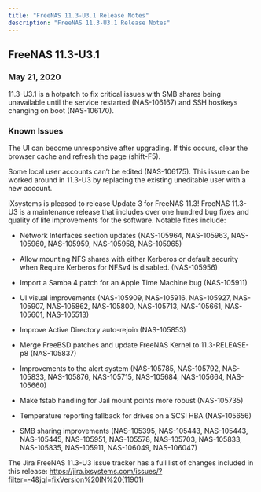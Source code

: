 ```yaml
---
title: "FreeNAS 11.3-U3.1 Release Notes"
description: "FreeNAS 11.3-U3.1 Release Notes"
---
```


## FreeNAS 11.3-U3.1

### May 21, 2020

11.3-U3.1 is a hotpatch to fix critical issues with SMB shares being unavailable until the service restarted (NAS-106167) and SSH hostkeys changing on boot (NAS-106170).

### Known Issues
 
The UI can become unresponsive after upgrading. If this occurs, clear the browser cache and refresh the page (shift-F5).

Some local user accounts can’t be edited (NAS-106175). This issue can be worked around in 11.3-U3 by replacing the existing uneditable user with a new account.

iXsystems is pleased to release Update 3 for FreeNAS 11.3! FreeNAS 11.3-U3 is a maintenance release that includes over one hundred bug fixes and quality of life improvements for the software. Notable fixes include:
 
+ Network Interfaces section updates (NAS-105964, NAS-105963, NAS-105960, NAS-105959, NAS-105958, NAS-105965)

+ Allow mounting NFS shares with either Kerberos or default security when Require Kerberos for NFSv4 is disabled. (NAS-105956)

+ Import a Samba 4 patch for an Apple Time Machine bug (NAS-105911)

+ UI visual improvements (NAS-105909, NAS-105916, NAS-105927, NAS-105907, NAS-105862, NAS-105800, NAS-105713, NAS-105661, NAS-105601, NAS-105513)

+ Improve Active Directory auto-rejoin (NAS-105853)

+ Merge FreeBSD patches and update FreeNAS Kernel to 11.3-RELEASE-p8 (NAS-105837)

+ Improvements to the alert system (NAS-105785, NAS-105792, NAS-105833, NAS-105876, NAS-105715, NAS-105684, NAS-105664, NAS-105660)

+ Make fstab handling for Jail mount points more robust (NAS-105735)

+ Temperature reporting fallback for drives on a SCSI HBA (NAS-105656)

+ SMB sharing improvements (NAS-105395, NAS-105443, NAS-105443, NAS-105445, NAS-105951, NAS-105578, NAS-105703, NAS-105833, NAS-105835, NAS-105911, NAS-106049, NAS-106047)

 

The Jira FreeNAS 11.3-U3 issue tracker has a full list of changes included in this release: https://jira.ixsystems.com/issues/?filter=-4&jql=fixVersion%20IN%20(11901)